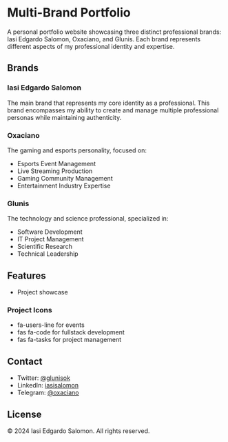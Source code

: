 # Multi-Brand Portfolio

A personal portfolio website showcasing three distinct professional brands: Iasi Edgardo Salomon, Oxaciano, and Glunis. Each brand represents different aspects of my professional identity and expertise.

## Brands

### Iasi Edgardo Salomon

The main brand that represents my core identity as a professional. This brand encompasses my ability to create and manage multiple professional personas while maintaining authenticity.

### Oxaciano

The gaming and esports personality, focused on:

-   Esports Event Management
-   Live Streaming Production
-   Gaming Community Management
-   Entertainment Industry Expertise

### Glunis

The technology and science professional, specialized in:

-   Software Development
-   IT Project Management
-   Scientific Research
-   Technical Leadership

## Features

-   Project showcase

### Project Icons

-   fa-users-line for events
-   fas fa-code for fullstack development
-   fas fa-tasks for project management

## Contact

-   Twitter: [@glunisok](https://x.com/glunisok)
-   LinkedIn: [iasisalomon](https://linkedin.com/in/iasisalomon)
-   Telegram: [@oxaciano](https://t.me/oxaciano)

## License

© 2024 Iasi Edgardo Salomon. All rights reserved.
